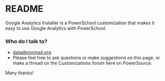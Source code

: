 # README #

Google Analytics Installer is a PowerSchool customization that makes it easy to use Google Analytics with PowerSchool.

### Who do I talk to? ###
* data@ironmail.org
* Please feel free to ask questions or make suggestions on this page, or make a thread on the Customizations forum here on PowerSource.

Many thanks!